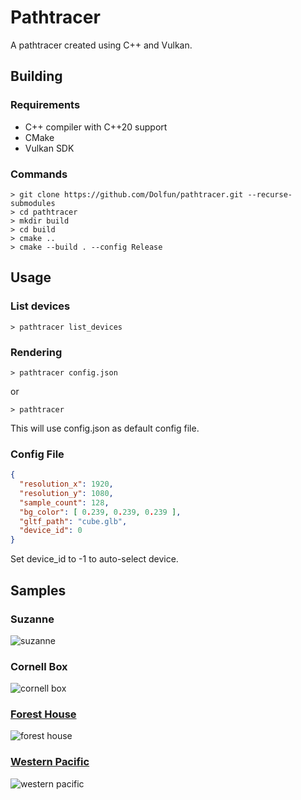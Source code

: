 # Pathtracer

A pathtracer created using C++ and Vulkan.

## Building

### Requirements

- C++ compiler with C++20 support
- CMake
- Vulkan SDK

### Commands

```console
> git clone https://github.com/Dolfun/pathtracer.git --recurse-submodules
> cd pathtracer
> mkdir build
> cd build
> cmake ..
> cmake --build . --config Release
```

## Usage

### List devices

```console
> pathtracer list_devices
```

### Rendering

``` console
> pathtracer config.json
```

or

 ```console
> pathtracer
```

This will use config.json as default config file.

### Config File

```json
{
  "resolution_x": 1920,
  "resolution_y": 1080,
  "sample_count": 128,
  "bg_color": [ 0.239, 0.239, 0.239 ],
  "gltf_path": "cube.glb",
  "device_id": 0
}
```

Set device_id to -1 to auto-select device.

## Samples

### Suzanne

![suzanne](https://i.imgur.com/PS4tmhG.png)

### Cornell Box

![cornell box](https://i.imgur.com/SCCgPDY.png)

### [Forest House](https://sketchfab.com/3d-models/forest-house-52429e4ef7bf4deda1309364a2cda86f)

![forest house](https://i.imgur.com/DW66g5C.png)

### [Western Pacific](https://sketchfab.com/3d-models/emd-gp7-western-pacific-713-1c89cb9f2c224b78b6fea50f82e042c3)

![western pacific](https://i.imgur.com/5VnCCIY.png)
